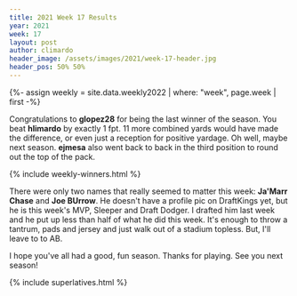 ```yaml
---
title: 2021 Week 17 Results
year: 2021
week: 17
layout: post
author: climardo
header_image: /assets/images/2021/week-17-header.jpg
header_pos: 50% 50%
---
```

{%- assign weekly = site.data.weekly2022 | where: "week", page.week | first -%}

Congratulations to **glopez28** for being the last winner of the season. You beat **hlimardo** by exactly 1 fpt. 11 more combined yards would have made the difference, or even just a reception for positive yardage. Oh well, maybe next season. **ejmesa** also went back to back in the third position to round out the top of the pack. 

{% include weekly-winners.html %}

There were only two names that really seemed to matter this week: **Ja'Marr Chase** and **Joe BUrrow**. He doesn't have a profile pic on DraftKings yet, but he is this week's MVP, Sleeper and Draft Dodger. I drafted him last week and he put up less than half of what he did this week. It's enough to throw a tantrum, pads and jersey and just walk out of a stadium topless. But, I'll leave to to AB.

I hope you've all had a good, fun season. Thanks for playing. See you next season!

{% include superlatives.html %}
